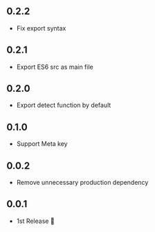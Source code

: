 ## 0.2.2
- Fix export syntax

## 0.2.1
- Export ES6 src as main file

## 0.2.0
- Export detect function by default

## 0.1.0
- Support Meta key

## 0.0.2
- Remove unnecessary production dependency

## 0.0.1
- 1st Release :tada:
